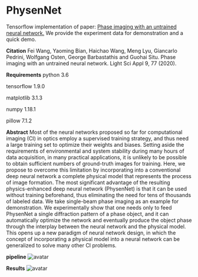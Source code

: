 # PhysenNet

Tensorflow implementation of paper: [Phase imaging with an untrained neural network.](https://www.nature.com/articles/s41377-020-0302-3) We provide the experiment data for demonstration and a quick demo.

**Citation**
Fei Wang, Yaoming Bian, Haichao Wang, Meng Lyu, Giancarlo Pedrini, Wolfgang Osten, George Barbastathis and Guohai Situ. Phase imaging with an untrained neural network. Light Sci Appl 9, 77 (2020).

**Requirements**
python 3.6

tensorflow 1.9.0

matplotlib 3.1.3

numpy 1.18.1

pillow 7.1.2

**Abstract**
Most of the neural networks proposed so far for computational imaging (CI) in optics employ a supervised training strategy, and thus need a large training set to optimize their weights and biases. Setting aside the requirements of environmental and system stability during many hours of data acquisition, in many practical applications, it is unlikely to be possible to obtain sufficient numbers of ground-truth images for training. Here, we propose to overcome this limitation by incorporating into a conventional deep neural network a complete physical model that represents the process of image formation. The most significant advantage of the resulting physics-enhanced deep neural network (PhysenNet) is that it can be used without training beforehand, thus eliminating the need for tens of thousands of labeled data. We take single-beam phase imaging as an example for demonstration. We experimentally show that one needs only to feed PhysenNet a single diffraction pattern of a phase object, and it can automatically optimize the network and eventually produce the object phase through the interplay between the neural network and the physical model. This opens up a new paradigm of neural network design, in which the concept of incorporating a physical model into a neural network can be generalized to solve many other CI problems.

**pipeline**
![avatar](https://www.nature.com/articles/s41377-020-0302-3/figures/1)

**Results**
![avatar](https://www.nature.com/articles/s41377-020-0302-3/figures/5)



